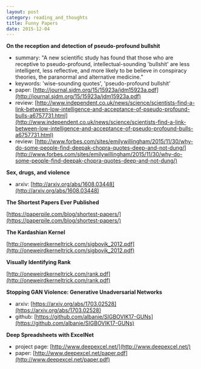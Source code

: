 ```yaml
---
layout: post
category: reading_and_thoughts
title: Funny Papers
date: 2015-12-04
---
```


**On the reception and detection of pseudo-profound bullshit**

- summary: "A new scientific study has found that those who are receptive to pseudo-profound, 
intellectual-sounding 'bullshit' are less intelligent, less reflective, and more likely to be believe in 
conspiracy theories, the paranormal and alternative medicine."
- keywords: 'wise-sounding quotes', 'pseudo-profound bullshit'
- paper: [http://journal.sjdm.org/15/15923a/jdm15923a.pdf](http://journal.sjdm.org/15/15923a/jdm15923a.pdf)
- review: [http://www.independent.co.uk/news/science/scientists-find-a-link-between-low-intelligence-and-acceptance-of-pseudo-profound-bulls-a6757731.html](http://www.independent.co.uk/news/science/scientists-find-a-link-between-low-intelligence-and-acceptance-of-pseudo-profound-bulls-a6757731.html)
- review: [http://www.forbes.com/sites/emilywillingham/2015/11/30/why-do-some-people-find-deepak-chopra-quotes-deep-and-not-dung/](http://www.forbes.com/sites/emilywillingham/2015/11/30/why-do-some-people-find-deepak-chopra-quotes-deep-and-not-dung/)

**Sex, drugs, and violence**

- arxiv: [http://arxiv.org/abs/1608.03448](http://arxiv.org/abs/1608.03448)

**The Shortest Papers Ever Published**

[https://paperpile.com/blog/shortest-papers/](https://paperpile.com/blog/shortest-papers/)

**The Kardashian Kernel**

[http://oneweirdkerneltrick.com/sigbovik_2012.pdf](http://oneweirdkerneltrick.com/sigbovik_2012.pdf)

**Visually Identifying Rank**

[http://oneweirdkerneltrick.com/rank.pdf](http://oneweirdkerneltrick.com/rank.pdf)

**Stopping GAN Violence: Generative Unadversarial Networks**

- arxiv: [https://arxiv.org/abs/1703.02528](https://arxiv.org/abs/1703.02528)
- github: [https://github.com/albanie/SIGBOVIK17-GUNs](https://github.com/albanie/SIGBOVIK17-GUNs)

**Deep Spreadsheets with ExcelNet**

- project page: [http://www.deepexcel.net/](http://www.deepexcel.net/)
- paper: [http://www.deepexcel.net/paper.pdf](http://www.deepexcel.net/paper.pdf)
